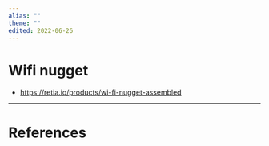 ```yaml
---
alias: ""
theme: ""
edited: 2022-06-26
---
```

# Wifi nugget
- https://retia.io/products/wi-fi-nugget-assembled
---
# References